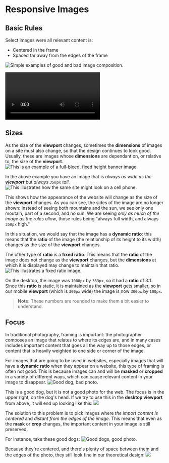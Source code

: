 # Responsive Images

## Basic Rules

Select images were all relevant content is:

* Centered in the frame
* Spaced far away from the edges of the frame

![Simple examples of good and bad image composition.](assets/image-examples.svg)

<video src="assets/video.mp4" autoplay loop playsinline></video>

## Sizes

As the size of the **viewport** changes, sometimes the **dimensions** of images on a site must also change, so that the design continues to look good. Usually, these are images whose **dimensions** are dependant on, or relative to, the size of the **viewport**.
![This is an example of a full-bleed, fixed height banner image.](assets/full-bleed-banner-example.svg)

In the above example you have an image that is *always as wide as the* ***viewport*** but *always `350px` tall*.
![This illustrates how the same site might look on a cell phone.](assets/full-bleed-banner-example--mobile.svg)

This shows how the appearance of the website will change as the size of the **viewport** changes. As you can see, the sides of the image are no longer shown: Instead of seeing both mountains and the sun, we see only one moutain, part of a second, and no sun. We are seeing *only as much of the image as the rules allow*, those rules being "always full width, and always `350px` high."

In this situation, we would say that the image has a **dynamic ratio**: this means that the **ratio** of the image (the relationship of its height to its width) changes as the size of the **viewport** changes.

The other type of **ratio** is a **fixed ratio**. This means that the **ratio** of the image does not change as the **viewport** changes, but the **dimensions** at which it is displayed may change to maintain that ratio.
![This illustrates a fixed ratio image.](assets/full-bleed-banner-example--mobile-static.svg)

On the desktop, the image was `1000px` by `333px`, so it had a **ratio** of 3:1. Since this **ratio** is static, it is maintained as the **viewport** gets smaller, so in our mobile **viewport** (which is `300px` wide) the image is now `300px` by `100px`. 

> **Note:** These numbers are rounded to make them a bit easier to understand.

## Focus

In traditional photography, framing is important: the photographer composes an image that relates to where its edges are, and in many cases includes important content that goes all the way up to those edges, or content that is heavily weighted to one side or corner of the image. 

For images that are going to be used in websites, especially images that will have a **dynamic ratio** when they appear on a website, this type of framing is often not good. This is because images can and will be **masked** or **cropped** in a variety of different ways, which can cause relevant content in your image to disappear.
![Good dog, bad photo.](assets/good-dog-bad-photo.jpg)

This is a good dog, but it is not a good photo for the web. The focus is in the upper right, on the dog's head. If we try to use this in the **desktop viewport** from above, it will end up looking like this:
![](assets/full-bleed-banner-example--image.svg)

The solution to this problem is to pick images where *the import content is centered* and *distant from the edges of the image*. This means that even as the **mask** or **crop** changes, the important content in your image is still preserved. 

For instance, take these good dogs:
![Good dogs, good photo.](assets/good-dogs-good-photo.jpg)

Because they're centered, and there's plenty of space between them and the edges of the photo, they still look fine in our theoretical design:
![](assets/full-bleed-banner-example--image-good.svg)

